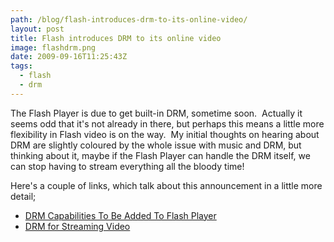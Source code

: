 ```yaml
---
path: /blog/flash-introduces-drm-to-its-online-video/
layout: post
title: Flash introduces DRM to its online video
image: flashdrm.png
date: 2009-09-16T11:25:43Z
tags:
  - flash
  - drm
---
```


The Flash Player is due to get built-in DRM, sometime soon.  Actually it seems odd that it's not already in there, but perhaps this means a little more flexibility in Flash video is on the way.  My initial thoughts on hearing about DRM are slightly coloured by the whole issue with music and DRM, but thinking about it, maybe if the Flash Player can handle the DRM itself, we can stop having to stream everything all the bloody time!

Here's a couple of links, which talk about this announcement in a little more detail;

- [DRM Capabilities To Be Added To Flash Player](http://www.flashcomguru.com/index.cfm/2009/9/10/flash-player-drm)
- [DRM for Streaming Video](http://jodieorourke.com/view.php?id=112&blog=news)
